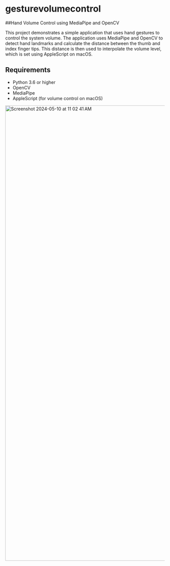 # gesturevolumecontrol

##Hand Volume Control using MediaPipe and OpenCV

This project demonstrates a simple application that uses hand gestures to control the system volume. The application uses MediaPipe and OpenCV to detect hand landmarks and calculate the distance between the thumb and index finger tips. This distance is then used to interpolate the volume level, which is set using AppleScript on macOS.

## Requirements
- Python 3.6 or higher
- OpenCV
- MediaPipe
- AppleScript (for volume control on macOS)

  
<img width="1440" alt="Screenshot 2024-05-10 at 11 02 41 AM" src="https://github.com/Rahuljuturu/gesturevolumecontrol/assets/119720467/2cea5910-ccba-45bf-9d04-84951c77e57d">



